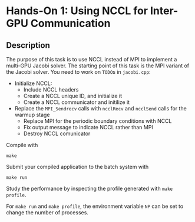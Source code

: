 # Hands-On 1: Using NCCL for Inter-GPU Communication

## Description

The purpose of this task is to use NCCL instead of MPI to implement a multi-GPU Jacobi solver. The starting point of this task is the MPI variant of the Jacobi solver. You need to work on `TODO`s in `jacobi.cpp`:

- Initialize NCCL:
  - Include NCCL headers
  - Create a NCCL unique ID, and initialize it
  - Create a NCCL communicator and initilize it
- Replace the `MPI_Sendrecv` calls with `ncclRecv` and `ncclSend` calls for the warmup stage
  - Replace MPI for the periodic boundary conditions with NCCL 
  - Fix output message to indicate NCCL rather than MPI
  - Destroy NCCL comunicator

Compile with

``` {.bash}
make
```

Submit your compiled application to the batch system with

``` {.bash}
make run
```

Study the performance by inspecting the profile generated with
`make profile`. 

For `make run` and `make profile`, the environment variable `NP` can be set to change the number of processes.

